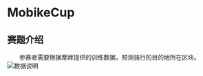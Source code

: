 # MobikeCup
## 赛题介绍
　　参赛者需要根据摩拜提供的训练数据，预测骑行的目的地所在区块。
　　![数据说明](http://orvltx8rw.bkt.clouddn.com/github/2.png "数据说明")
  
